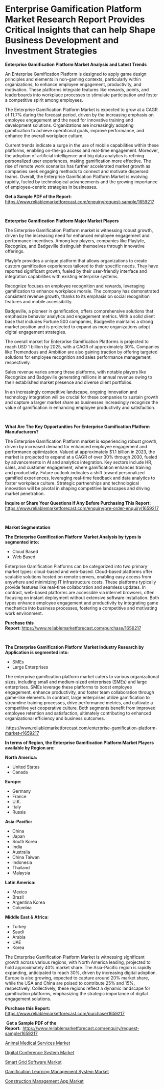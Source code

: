 <p><h1>Enterprise Gamification Platform Market Research Report Provides Critical Insights that can help Shape Business Development and Investment Strategies</h1></p><p><strong>Enterprise Gamification Platform Market Analysis and Latest Trends</strong></p>
<p><p>An Enterprise Gamification Platform is designed to apply game design principles and elements in non-gaming contexts, particularly within organizations, to enhance employee engagement, productivity, and motivation. These platforms integrate features like rewards, points, and leaderboards into workplace processes to stimulate participation and foster a competitive spirit among employees. </p><p>The Enterprise Gamification Platform Market is expected to grow at a CAGR of 11.7% during the forecast period, driven by the increasing emphasis on employee engagement and the need for innovative training and development solutions. Organizations are increasingly adopting gamification to achieve operational goals, improve performance, and enhance the overall workplace culture. </p><p>Current trends indicate a surge in the use of mobile capabilities within these platforms, enabling on-the-go access and real-time engagement. Moreover, the adoption of artificial intelligence and big data analytics is refining personalized user experiences, making gamification more effective. The rise of remote work scenarios has further accelerated market growth as companies seek engaging methods to connect and motivate dispersed teams. Overall, the Enterprise Gamification Platform Market is evolving rapidly, fueled by technological advancements and the growing importance of employee-centric strategies in businesses.</p></p>
<p><strong>Get a Sample PDF of the Report:&nbsp;</strong> <a href="https://www.reliablemarketforecast.com/enquiry/request-sample/1659217?utm_campaign=1903&utm_medium=2&utm_source=Github&utm_content=ia&utm_term=09032025&utm_id=enterprise-gamification-platform">https://www.reliablemarketforecast.com/enquiry/request-sample/1659217</a></p>
<p>&nbsp;</p>
<p><strong>Enterprise Gamification Platform Major Market Players</strong></p>
<p><p>The Enterprise Gamification Platform market is witnessing robust growth, driven by the increasing need for enhanced employee engagement and performance incentives. Among key players, companies like Playlyfe, Recognize, and Badgeville distinguish themselves through innovative offerings.</p><p>Playlyfe provides a unique platform that allows organizations to create custom gamification experiences tailored to their specific needs. They have reported significant growth, fueled by their user-friendly interface and integration capabilities with existing enterprise systems.</p><p>Recognize focuses on employee recognition and rewards, leveraging gamification to enhance workplace morale. The company has demonstrated consistent revenue growth, thanks to its emphasis on social recognition features and mobile accessibility.</p><p>Badgeville, a pioneer in gamification, offers comprehensive solutions that emphasize behavior analytics and engagement metrics. With a solid client base that includes Fortune 500 companies, Badgeville maintains a strong market position and is projected to expand as more organizations adopt digital engagement strategies.</p><p>The overall market for Enterprise Gamification Platforms is projected to reach USD 1 billion by 2025, with a CAGR of approximately 30%. Companies like Tremendous and Ambition are also gaining traction by offering targeted solutions for employee recognition and sales performance management, respectively.</p><p>Sales revenue varies among these platforms, with notable players like Recognize and Badgeville generating millions in annual revenue owing to their established market presence and diverse client portfolios. </p><p>In an increasingly competitive landscape, ongoing innovation and technology integration will be crucial for these companies to sustain growth and capture a larger market share as businesses increasingly recognize the value of gamification in enhancing employee productivity and satisfaction.</p></p>
<p>&nbsp;</p>
<p><strong>What Are The Key Opportunities For Enterprise Gamification Platform Manufacturers?</strong></p>
<p><p>The Enterprise Gamification Platform market is experiencing robust growth, driven by increased demand for enhanced employee engagement and performance optimization. Valued at approximately $1.1 billion in 2023, the market is projected to expand at a CAGR of over 30% through 2030, fueled by advancements in AI and analytics integration. Key sectors include HR, sales, and customer engagement, where gamification enhances training and productivity. Future outlook indicates a shift toward personalized gamified experiences, leveraging real-time feedback and data analytics to foster workplace culture. Strategic partnerships and technological innovation will be pivotal in shaping competitive landscapes and driving market penetration.</p></p>
<p><strong>Inquire or Share Your Questions If Any Before Purchasing This Report:</strong> <a href="https://www.reliablemarketforecast.com/enquiry/pre-order-enquiry/1659217?utm_campaign=1903&utm_medium=2&utm_source=Github&utm_content=ia&utm_term=09032025&utm_id=enterprise-gamification-platform">https://www.reliablemarketforecast.com/enquiry/pre-order-enquiry/1659217</a></p>
<p>&nbsp;</p>
<p><strong>Market Segmentation</strong></p>
<p><strong>The Enterprise Gamification Platform Market Analysis by types is segmented into:</strong></p>
<p><ul><li>Cloud Based</li><li>Web Based</li></ul></p>
<p><p>Enterprise Gamification Platforms can be categorized into two primary market types: cloud-based and web-based. Cloud-based platforms offer scalable solutions hosted on remote servers, enabling easy access from anywhere and minimizing IT infrastructure costs. These platforms typically provide features like real-time collaboration and seamless updates. In contrast, web-based platforms are accessible via internet browsers, often focusing on instant deployment without extensive software installation. Both types enhance employee engagement and productivity by integrating game mechanics into business processes, fostering a competitive and motivating work environment.</p></p>
<p><strong>Purchase this Report:&nbsp;</strong><a href="https://www.reliablemarketforecast.com/purchase/1659217?utm_campaign=1903&utm_medium=2&utm_source=Github&utm_content=ia&utm_term=09032025&utm_id=enterprise-gamification-platform">https://www.reliablemarketforecast.com/purchase/1659217</a></p>
<p>&nbsp;</p>
<p><strong>The Enterprise Gamification Platform Market Industry Research by Application is segmented into:</strong></p>
<p><ul><li>SMEs</li><li>Large Enterprises</li></ul></p>
<p><p>The enterprise gamification platform market caters to various organizational sizes, including small and medium-sized enterprises (SMEs) and large enterprises. SMEs leverage these platforms to boost employee engagement, enhance productivity, and foster team collaboration through game-like elements. In contrast, large enterprises utilize gamification to streamline training processes, drive performance metrics, and cultivate a competitive yet cooperative culture. Both segments benefit from improved employee retention and satisfaction, ultimately contributing to enhanced organizational efficiency and business outcomes.</p></p>
<p><a href="https://www.reliablemarketforecast.com/enterprise-gamification-platform-market-r1659217?utm_campaign=1903&utm_medium=2&utm_source=Github&utm_content=ia&utm_term=09032025&utm_id=enterprise-gamification-platform">&nbsp;https://www.reliablemarketforecast.com/enterprise-gamification-platform-market-r1659217</a></p>
<p><strong>In terms of Region, the Enterprise Gamification Platform Market Players available by Region are:</strong></p>
<p>
    <p> <strong> North America: </strong>
        <ul>
            <li>United States</li>
            <li>Canada</li>
        </ul>
        </p> 
    <p> <strong> Europe: </strong>
        <ul>
            <li>Germany</li>
            <li>France</li>
            <li>U.K.</li>
            <li>Italy</li>
            <li>Russia</li>
        </ul>
        </p> 
    <p> <strong> Asia-Pacific: </strong>
        <ul>
            <li>China</li>
            <li>Japan</li>
            <li>South Korea</li>
            <li>India</li>
            <li>Australia</li>
            <li>China Taiwan</li>
            <li>Indonesia</li>
            <li>Thailand</li>
            <li>Malaysia</li>
        </ul>
        </p> 
    <p> <strong> Latin America: </strong>
        <ul>
            <li>Mexico</li>
            <li>Brazil</li>
            <li>Argentina Korea</li>
            <li>Colombia</li>
        </ul>
        </p> 
    <p> <strong> Middle East & Africa: </strong>
        <ul>
            <li>Turkey</li>
            <li>Saudi</li>
            <li>Arabia</li>
            <li>UAE</li>
            <li>Korea</li>
        </ul>
    </p>
    </p>
<p><p>The Enterprise Gamification Platform Market is witnessing significant growth across various regions, with North America leading, projected to hold approximately 40% market share. The Asia-Pacific region is rapidly expanding, anticipated to reach 30%, driven by increasing digital adoption. Europe is also growing, expected to capture around 20% market share, while the USA and China are poised to contribute 25% and 15%, respectively. Collectively, these regions reflect a dynamic landscape for gamification platforms, emphasizing the strategic importance of digital engagement solutions.</p></p>
<p><strong>Purchase this Report: </strong><a href="https://www.reliablemarketforecast.com/purchase/1659217?utm_campaign=1903&utm_medium=2&utm_source=Github&utm_content=ia&utm_term=09032025&utm_id=enterprise-gamification-platform">https://www.reliablemarketforecast.com/purchase/1659217</a></p>
<p>&nbsp;<strong>Get a Sample PDF of the Report:&nbsp;&nbsp;</strong><a href="https://www.reliablemarketforecast.com/enquiry/request-sample/1659217?utm_campaign=1903&utm_medium=2&utm_source=Github&utm_content=ia&utm_term=09032025&utm_id=enterprise-gamification-platform">https://www.reliablemarketforecast.com/enquiry/request-sample/1659217</a></p>
<p><strong></strong></p>
<p><p><a href="https://github.com/lonanweaseh4/Market-Research-Report-List-1/blob/main/animal-medical-services-market.md?utm_campaign=1903&utm_medium=2&utm_source=Github&utm_content=ia&utm_term=09032025&utm_id=enterprise-gamification-platform">Animal Medical Services Market</a></p><p><a href="https://github.com/biandnikelrs/Market-Research-Report-List-1/blob/main/digital-conference-system-market.md?utm_campaign=1903&utm_medium=2&utm_source=Github&utm_content=ia&utm_term=09032025&utm_id=enterprise-gamification-platform">Digital Conference System Market</a></p><p><a href="https://github.com/negrocybul4w/Market-Research-Report-List-1/blob/main/smart-grid-software-market.md?utm_campaign=1903&utm_medium=2&utm_source=Github&utm_content=ia&utm_term=09032025&utm_id=enterprise-gamification-platform">Smart Grid Software Market</a></p><p><a href="https://github.com/djoeamakeh/Market-Research-Report-List-1/blob/main/gamification-learning-management-system-market.md?utm_campaign=1903&utm_medium=2&utm_source=Github&utm_content=ia&utm_term=09032025&utm_id=enterprise-gamification-platform">Gamification Learning Management System Market</a></p><p><a href="https://github.com/myongfranzcs/Market-Research-Report-List-1/blob/main/construction-management-app-market.md?utm_campaign=1903&utm_medium=2&utm_source=Github&utm_content=ia&utm_term=09032025&utm_id=enterprise-gamification-platform">Construction Management App Market</a></p></p>
